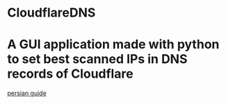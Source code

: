 # CloudflareDNS
A GUI application made with python to set best scanned IPs in DNS records of Cloudflare
===============
[persian guide](https://github.com/ImanMontajabi/CloudflareDNS/discussions/3)

